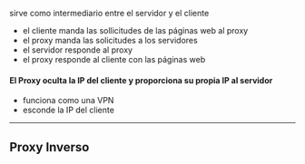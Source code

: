 sirve como intermediario entre el servidor y el cliente
- el cliente manda las sollicitudes de las páginas web al proxy
- el proxy manda las solicitudes a los servidores 
- el servidor responde al proxy
- el proxy responde al cliente con las páginas web

#### El Proxy oculta la IP del cliente y proporciona su propia IP al servidor 
- funciona como una VPN
- esconde la IP del cliente

---
## Proxy Inverso